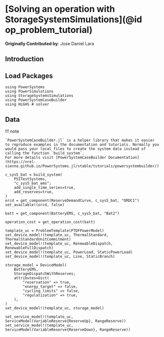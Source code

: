 # [Solving an operation with StorageSystemSimulations](@id op_problem_tutorial)

**Originally Contributed by**: Jose Daniel Lara

## Introduction

## Load Packages

```@example op_problem
using PowerSystems
using PowerSimulations
using StorageSystemsSimulations
using PowerSystemCaseBuilder
using HiGHS # solver
```

## Data

!!! note
    
    `PowerSystemCaseBuilder.jl` is a helper library that makes it easier to reproduce examples in the documentation and tutorials. Normally you would pass your local files to create the system data instead of calling the function `build_system`.
    For more details visit [PowerSystemCaseBuilder Documentation](https://nrel-sienna.github.io/PowerSystems.jl/stable/tutorials/powersystembuilder/)

```@example op_problem
c_sys5_bat = build_system(
    PSITestSystems,
    "c_sys5_bat_ems";
    add_single_time_series=true,
    add_reserves=true,
)
orcd = get_component(ReserveDemandCurve, c_sys5_bat, "ORDC1")
set_available!(orcd, false)
```

```@example op_problem
batt = get_component(BatteryEMS, c_sys5_bat, "Bat2")

operation_cost = get_operation_cost(batt)
```

```@example op_problem
template_uc = ProblemTemplate(PTDFPowerModel)
set_device_model!(template_uc, ThermalStandard, ThermalStandardUnitCommitment)
set_device_model!(template_uc, RenewableDispatch, RenewableFullDispatch)
set_device_model!(template_uc, PowerLoad, StaticPowerLoad)
set_device_model!(template_uc, Line, StaticBranch)
```

```@example op_problem
storage_model = DeviceModel(
    BatteryEMS,
    StorageDispatchWithReserves;
    attributes=Dict(
        "reservation" => true,
        "energy_target" => false,
        "cycling_limits" => false,
        "regulatization" => true,
    ),
)
set_device_model!(template_uc, storage_model)
```

```@example op_problem
set_service_model!(template_uc, ServiceModel(VariableReserve{ReserveUp}, RangeReserve))
set_service_model!(template_uc, ServiceModel(VariableReserve{ReserveDown}, RangeReserve))
```
